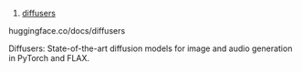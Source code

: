 1) [diffusers](https://github.com/huggingface/diffusers)


huggingface.co/docs/diffusers

Diffusers: State-of-the-art diffusion models for image and audio generation in PyTorch and FLAX.

